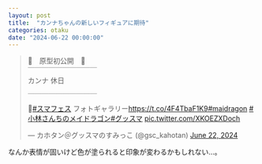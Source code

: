 ```yaml
---
layout: post
title:  "カンナちゃんの新しいフィギュアに期待"
categories: otaku
date: "2024-06-22 00:00:00"
---
```


<blockquote class="twitter-tweet tw-align-center"><p lang="ja" dir="ltr">🐉　原型初公開　🐉<br>￣￣￣￣￣￣￣￣￣￣<br>カンナ 休日<br>＿＿＿＿＿＿＿＿＿＿<br><br>🎪<a href="https://twitter.com/hashtag/%E3%82%B9%E3%83%9E%E3%83%95%E3%82%A7%E3%82%B9?src=hash&amp;ref_src=twsrc%5Etfw">#スマフェス</a> フォトギャラリー<a href="https://t.co/4F4TbaF1K9">https://t.co/4F4TbaF1K9</a><a href="https://twitter.com/hashtag/maidragon?src=hash&amp;ref_src=twsrc%5Etfw">#maidragon</a> <a href="https://twitter.com/hashtag/%E5%B0%8F%E6%9E%97%E3%81%95%E3%82%93%E3%81%A1%E3%81%AE%E3%83%A1%E3%82%A4%E3%83%89%E3%83%A9%E3%82%B4%E3%83%B3?src=hash&amp;ref_src=twsrc%5Etfw">#小林さんちのメイドラゴン</a><a href="https://twitter.com/hashtag/%E3%82%B0%E3%83%83%E3%82%B9%E3%83%9E?src=hash&amp;ref_src=twsrc%5Etfw">#グッスマ</a> <a href="https://t.co/XKOEZXDoch">pic.twitter.com/XKOEZXDoch</a></p>&mdash; カホタン＠グッスマのすみっこ (@gsc_kahotan) <a href="https://twitter.com/gsc_kahotan/status/1804314380378739023?ref_src=twsrc%5Etfw">June 22, 2024</a></blockquote> <script async src="https://platform.twitter.com/widgets.js" charset="utf-8"></script>

なんか表情が固いけど色が塗られると印象が変わるかもしれない...。
